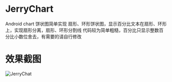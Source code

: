 # JerryChart
Android chart 饼状图简单实现
扇形、环形饼状图，显示百分比文本在扇形、环形上，实现扇形分离，扇形、环形分割线
代码较为简单粗糙，百分比只显示整数百分比小数位舍去，有需要的请自行修改
# 效果截图
![JerryChat](https://github.com/wujiangyong2014/JerryChart/blob/master/image/chat(2).png)
